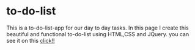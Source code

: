 # to-do-list
This is a to-do-list-app for our day to day tasks.
In this page I create this beautiful and functional to-do-list using HTML,CSS and JQuery.
you can see it on this
[click!!](https://bharti-kumath.github.io/to-do-list/index.html)

